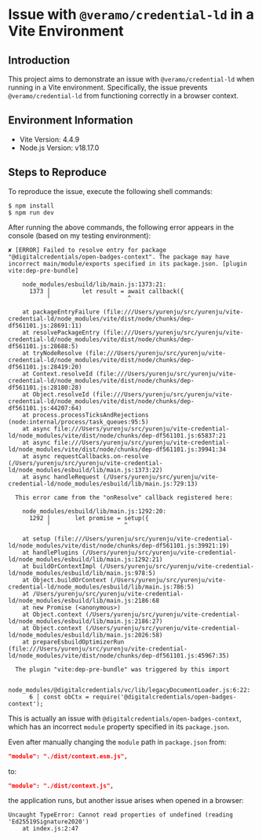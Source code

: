 # Issue with `@veramo/credential-ld` in a Vite Environment

## Introduction

This project aims to demonstrate an issue with `@veramo/credential-ld` when running in a Vite environment. Specifically, the issue prevents `@veramo/credential-ld` from functioning correctly in a browser context.

## Environment Information

- Vite Version: 4.4.9
- Node.js Version: v18.17.0

## Steps to Reproduce

To reproduce the issue, execute the following shell commands:

```shell
$ npm install
$ npm run dev
```

After running the above commands, the following error appears in the console (based on my testing environment):

```
✘ [ERROR] Failed to resolve entry for package "@digitalcredentials/open-badges-context". The package may have incorrect main/module/exports specified in its package.json. [plugin vite:dep-pre-bundle]

    node_modules/esbuild/lib/main.js:1373:21:
      1373 │         let result = await callback({
           ╵                      ^

    at packageEntryFailure (file:///Users/yurenju/src/yurenju/vite-credential-ld/node_modules/vite/dist/node/chunks/dep-df561101.js:28691:11)
    at resolvePackageEntry (file:///Users/yurenju/src/yurenju/vite-credential-ld/node_modules/vite/dist/node/chunks/dep-df561101.js:28688:5)
    at tryNodeResolve (file:///Users/yurenju/src/yurenju/vite-credential-ld/node_modules/vite/dist/node/chunks/dep-df561101.js:28419:20)
    at Context.resolveId (file:///Users/yurenju/src/yurenju/vite-credential-ld/node_modules/vite/dist/node/chunks/dep-df561101.js:28180:28)
    at Object.resolveId (file:///Users/yurenju/src/yurenju/vite-credential-ld/node_modules/vite/dist/node/chunks/dep-df561101.js:44207:64)
    at process.processTicksAndRejections (node:internal/process/task_queues:95:5)
    at async file:///Users/yurenju/src/yurenju/vite-credential-ld/node_modules/vite/dist/node/chunks/dep-df561101.js:65837:21
    at async file:///Users/yurenju/src/yurenju/vite-credential-ld/node_modules/vite/dist/node/chunks/dep-df561101.js:39941:34
    at async requestCallbacks.on-resolve (/Users/yurenju/src/yurenju/vite-credential-ld/node_modules/esbuild/lib/main.js:1373:22)
    at async handleRequest (/Users/yurenju/src/yurenju/vite-credential-ld/node_modules/esbuild/lib/main.js:729:13)

  This error came from the "onResolve" callback registered here:

    node_modules/esbuild/lib/main.js:1292:20:
      1292 │       let promise = setup({
           ╵                     ^

    at setup (file:///Users/yurenju/src/yurenju/vite-credential-ld/node_modules/vite/dist/node/chunks/dep-df561101.js:39921:19)
    at handlePlugins (/Users/yurenju/src/yurenju/vite-credential-ld/node_modules/esbuild/lib/main.js:1292:21)
    at buildOrContextImpl (/Users/yurenju/src/yurenju/vite-credential-ld/node_modules/esbuild/lib/main.js:978:5)
    at Object.buildOrContext (/Users/yurenju/src/yurenju/vite-credential-ld/node_modules/esbuild/lib/main.js:786:5)
    at /Users/yurenju/src/yurenju/vite-credential-ld/node_modules/esbuild/lib/main.js:2186:68
    at new Promise (<anonymous>)
    at Object.context (/Users/yurenju/src/yurenju/vite-credential-ld/node_modules/esbuild/lib/main.js:2186:27)
    at Object.context (/Users/yurenju/src/yurenju/vite-credential-ld/node_modules/esbuild/lib/main.js:2026:58)
    at prepareEsbuildOptimizerRun (file:///Users/yurenju/src/yurenju/vite-credential-ld/node_modules/vite/dist/node/chunks/dep-df561101.js:45967:35)

  The plugin "vite:dep-pre-bundle" was triggered by this import

    node_modules/@digitalcredentials/vc/lib/legacyDocumentLoader.js:6:22:
      6 │ const obCtx = require('@digitalcredentials/open-badges-context');
```

This is actually an issue with `@digitalcredentials/open-badges-context`, which has an incorrect `module` property specified in its `package.json`.

Even after manually changing the `module` path in `package.json` from:

```json
"module": "./dist/context.esm.js",
```

to:

```json
"module": "./dist/context.js",
```

the application runs, but another issue arises when opened in a browser:

```
Uncaught TypeError: Cannot read properties of undefined (reading 'Ed25519Signature2020')
    at index.js:2:47
```
